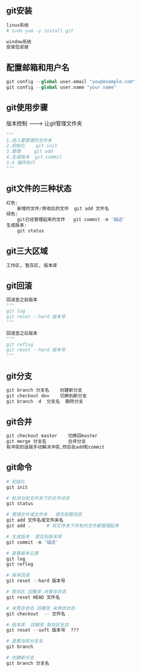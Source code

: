 ## git安装

```python
linux系统
# sudo yum -y install git

window系统
安装包安装
```

## 配置邮箱和用户名

```python
git config --global user.email "you@example.com"
git config --global user.name "your name"
```

## git使用步骤

版本控制 ---> 让git管理文件夹

```python
"""
1.进入要管理的文件夹
2.初始化    git init
3.管理     git add
4.生成版本  git commit 
3,4 循环执行
"""
```

## git文件的三种状态

```python
红色:
    新增的文件/修改后的文件  git add 文件名
绿色:
    git已经管理起来的文件   git commit -m '描述'
生成版本:
    git status 
```

## git三大区域

```python
工作区, 暂存区, 版本库
```

## git回滚

```python
回滚至之前版本
"""
git log
git reset --hard 版本号  
"""

回滚至之后版本
"""
git reflog
git reset --hard 版本号
"""
```

## git分支

```python
git branch 分支名    创建新分支
git checkout dev    切换到新分支
git branch -d  分支名  删除分支
```

## git合并

```python
git checkout master    切换回master
git merge 分支名        合并分支
有冲突的话就手动解决冲突,然后在add和commit
```



## git命令

```python
# 初始化
git init

# 检测当前文件夹下的文件状态
git status

# 管理文件或文件夹   提交到暂存区
git add 文件名或文件夹名
git add .      # 将文件夹下所有的文件都管理起来

# 生成版本  提交到版本库
git commit -m '描述'

# 查看版本记录
git log
git reflog

# 版本回滚
git reset --hard 版本号

# 暂存区 回撤至 未暂存状态
git reset HEAD 文件名

# 未暂存状态 回撤至 未修改状态
git checkout  -- 文件名

# 版本库  回撤至 暂存区状态
git reset --soft 版本号  ???

# 查看当前分支名
git branch

# 创建新分支
git branch 分支名
```

